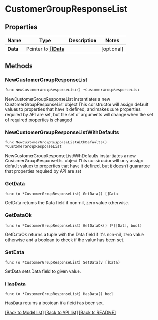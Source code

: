 # CustomerGroupResponseList

## Properties

Name | Type | Description | Notes
------------ | ------------- | ------------- | -------------
**Data** | Pointer to [**[]Data**](Data.md) |  | [optional] 

## Methods

### NewCustomerGroupResponseList

`func NewCustomerGroupResponseList() *CustomerGroupResponseList`

NewCustomerGroupResponseList instantiates a new CustomerGroupResponseList object
This constructor will assign default values to properties that have it defined,
and makes sure properties required by API are set, but the set of arguments
will change when the set of required properties is changed

### NewCustomerGroupResponseListWithDefaults

`func NewCustomerGroupResponseListWithDefaults() *CustomerGroupResponseList`

NewCustomerGroupResponseListWithDefaults instantiates a new CustomerGroupResponseList object
This constructor will only assign default values to properties that have it defined,
but it doesn't guarantee that properties required by API are set

### GetData

`func (o *CustomerGroupResponseList) GetData() []Data`

GetData returns the Data field if non-nil, zero value otherwise.

### GetDataOk

`func (o *CustomerGroupResponseList) GetDataOk() (*[]Data, bool)`

GetDataOk returns a tuple with the Data field if it's non-nil, zero value otherwise
and a boolean to check if the value has been set.

### SetData

`func (o *CustomerGroupResponseList) SetData(v []Data)`

SetData sets Data field to given value.

### HasData

`func (o *CustomerGroupResponseList) HasData() bool`

HasData returns a boolean if a field has been set.


[[Back to Model list]](../README.md#documentation-for-models) [[Back to API list]](../README.md#documentation-for-api-endpoints) [[Back to README]](../README.md)



